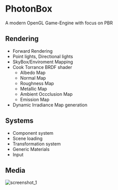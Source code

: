 # PhotonBox
A modern OpenGL Game-Engine with focus on PBR

## Rendering 
- Forward Rendering
- Point lights, Directional lights
- SkyBox/Enviroment Mapping
- Cook Torrance BRDF shader
  - Albedo Map
  - Normal Map
  - Roughness Map
  - Metallic Map
  - Ambient Occclusion Map
  - Emission Map
- Dynamic Irradiance Map generation

## Systems
- Component system
- Scene loading
- Transformation system
- Generic Materials
- Input

## Media

![screenshot_1](https://user-images.githubusercontent.com/7956606/33521625-d555c5d0-d7d7-11e7-8b8a-1248f277bb37.png)
